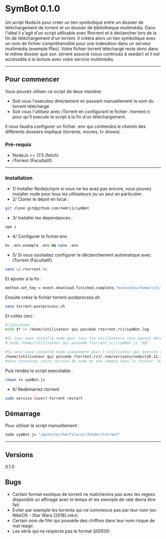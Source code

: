 # SymBot 0.1.0

Un script NodeJs pour créer un lien symbolique entre un dossier de téléchargement de torrent et un dossier de bibliothèque multimédia. Dans l'idéal il s'agit d'un script utilisable avec Rtorrent et à déclancher lors de la fin de téléchargement d'un torrent. Il crééra alors un lien symbolique avec un nom de fichier compréhensible pour une indexation dans un serveur multimédia (exemple Plex). Votre fichier torrent téléchargé reste donc dans le même dossier que son .torrent associé (vous continuez à seeder) et il est accéssible à la lecture avec votre service multimédia.

----------------------------

## Pour commencer

Vous pouvez utiliser ce script de deux manière:

- Soit vous l'executez directement en passant manuellement le nom du torrent téléchargé.
- Soit vous l'utilisez avec rTorrent en configurant le fichier .rtorrent.rc pour qu'il execute le script à la fin d'un téléchargement.

Il vous faudra configurer un fichier .env qui contiendra le chemin des différents dossiers impliqué (torrents, movies, tv shows).

### Pré-requis

- NodeJs >= 17.5 (fetch)
- rTorrent (Facultatif)

----------------------------

### Installation

- 1/ Installer Nodejs/npm si vous ne les avez pas encore, vous pouvez installer node pour tous les utilisateurs ou un seul en particulier.
- 2/ Cloner le dépot en local :
```bash
git clone git@github.com:h4dri1/symBot
```
- 3/ Installer les dependances :
```bash
npm i
```
- 4/ Configurer le fichier.env
```bash
mv .env.example .env && nano .env
```
- 5/ Si vous souhaitez configurer le déclanchement automatique avec rTorrent (Facultatif)
```bash
nano ~/.rtorrent.rc
```
Et ajouter à la fin :
```bash
method.set_key = event.download.finished,complete,"execute2=/home/(utilisateur qui possède rtorrent.rc)/torrent-postprocess.sh,$d.name="
```
Ensuite créez le fichier torrent-postprocess.sh
```bash
nano torrent-postprocess.sh
```
Et collez ceci :
```bash
#!/bin/bash
echo $* >> /home/(utilisateur qui possède rtorrent.rc)/symBot.log

#Si vous avez installé node pour tous les utilisateurs vous pouvez décommenter cette ligne :
# node /home/(utilisateur qui possède rtorrent.rc)/symBot.js "$@"

#Si vous avez installé node uniquement pour l'utilisateur qui execute rtorrent garder cette ligne sinon commentez là
/home/(utilisateur qui possède rtorrent.rc)/.nvm/versions/node/v18.12.1/bin/node /home/(utilisateur qui possède rtorrent.rc)/symBot.js "$@"
#Vous trouverez votre version de node et son chemin dans le fichier .bashrc de l'utilisateur qui excute rtorrent
```
Puis rendez le script executable :
```bash
chown +x symBot.js
```
- 6/ Redémarrez rtorrent
```bash
sudo service (user)-torrent restart
```

## Démarrage

Pour utiliser le script manuellement :

```bash
node symBot.js "/path/to/the/file/or/folder/torrent"
```

----------------------------

## Versions

0.1.0

## Bugs

- Certain format exotique de torrent ne matcherons pas avec les regexs disponible un affinage avec le temps et les exemple de raté devra être fait.
- Eviter par exemple les torrents qui ne commence pas par leur nom (ex: NIkkOX - Star Wars (2018).mkv).
- Certain nom de film qui possède des chiffres dans leur nom risque de mal réagir.
- Les série qui ne respecte pas le format S00E00

